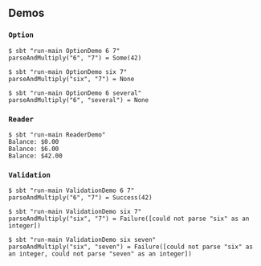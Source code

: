 ## Demos

### `Option`

```
$ sbt "run-main OptionDemo 6 7"
parseAndMultiply("6", "7") = Some(42)
```

```
$ sbt "run-main OptionDemo six 7"
parseAndMultiply("six", "7") = None
```

```
$ sbt "run-main OptionDemo 6 several"
parseAndMultiply("6", "several") = None
```

### `Reader`

```
$ sbt "run-main ReaderDemo"
Balance: $0.00
Balance: $6.00
Balance: $42.00
```

### `Validation`

```
$ sbt "run-main ValidationDemo 6 7"
parseAndMultiply("6", "7") = Success(42)
```

```
$ sbt "run-main ValidationDemo six 7"
parseAndMultiply("six", "7") = Failure([could not parse "six" as an integer])
```

```
$ sbt "run-main ValidationDemo six seven"
parseAndMultiply("six", "seven") = Failure([could not parse "six" as an integer, could not parse "seven" as an integer])
```
